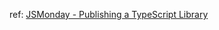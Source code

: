 ref: [JSMonday - Publishing a TypeScript Library](https://www.jsmonday.dev/articles/18/publishing-a-typescript-library)